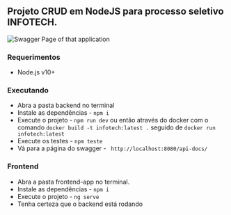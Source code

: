 ## Projeto CRUD em NodeJS para processo seletivo INFOTECH.

<img src="https://i.imgur.com/7c3DnhT.png?1" alt="Swagger Page of that application" title="Swagger Page of that application"/>

### Requerimentos

- Node.js v10+

### Executando
- Abra a pasta backend no terminal
- Instale as dependências  - `npm i`
- Execute o projeto - `npm run dev` ou então através do docker com o comando `docker build -t infotech:latest .` seguido de `docker run infotech:latest`
- Execute os testes - `npm teste`
- Vá para a página do swagger - ` http://localhost:8080/api-docs/`

### Frontend
- Abra a pasta frontend-app no terminal.
- Instale as dependências - `npm i`
- Execute o projeto - `ng serve`
- Tenha certeza que o backend está rodando
